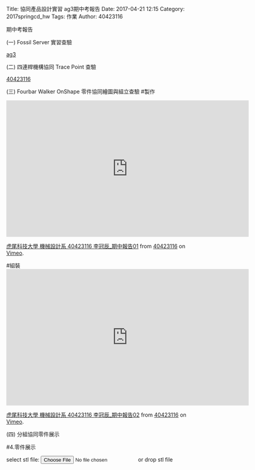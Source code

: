 Title: 協同產品設計實習 ag3期中考報告
Date: 2017-04-21 12:15
Category: 2017springcd_hw
Tags: 作業
Author: 40423116

期中考報告

<!-- PELICAN_END_SUMMARY -->
(一) Fossil Server 實習查驗

<a href="https://mde2a2.kmol.info/midterm/ag3/home">ag3</a>

(二) 四連桿機構協同 Trace Point 查驗

<a href="https://40423116.github.io/2017springcd_hw/blog/si-lian-gan-ji-gou-xie-tong-trace-point-cha-yan.html">40423116</a>

(三) Fourbar Walker OnShape 零件協同繪圖與組立查驗
#製作
<iframe src="https://player.vimeo.com/video/214840699" width="640" height="360" frameborder="0" webkitallowfullscreen mozallowfullscreen allowfullscreen></iframe>
<p><a href="https://vimeo.com/214840699">虎尾科技大學 機械設計系 40423116 李冠辰_期中報告01</a> from <a href="https://vimeo.com/user47573583">40423116</a> on <a href="https://vimeo.com">Vimeo</a>.</p>
#組裝
<iframe src="https://player.vimeo.com/video/214840482" width="640" height="360" frameborder="0" webkitallowfullscreen mozallowfullscreen allowfullscreen></iframe>
<p><a href="https://vimeo.com/214840482">虎尾科技大學 機械設計系 40423116 李冠辰_期中報告02</a> from <a href="https://vimeo.com/user47573583">40423116</a> on <a href="https://vimeo.com">Vimeo</a>.</p>


(四) 分組協同零件展示

#4.零件展示

<link href="./../data/madeleine/src/css/Madeleine.css" rel="stylesheet">
<script src="./../data/madeleine/src/lib/stats.js"></script>
<script src="./../data/madeleine/src/lib/detector.js"></script>
<script src="./../data/madeleine/src/lib/three.min.js"></script>
<script src="./../data/madeleine/src/Madeleine.js"></script>

<div id="target" class="madeleine"></div>

<script>
window.onload = function(){
    var madeleine = new Madeleine({
      target: 'target', // target div id
      data: './../data/work40423116.stl', // data path
      path: './../data/madeleine/src/' // path to source directory from current html file
    });
}; 
</script>

<script src="https://cdnjs.cloudflare.com/ajax/libs/three.js/r68/three.min.js"
></script>
<script src="https://rawgit.com/mrdoob/three.js/master/examples/js/controls/TrackballControls.js"
></script>
<script src="./../data/w9/loader.js"></script>
<script src="./../data/w9/stl.js"></script>
<div>
select stl file: <input type="file" id="file" /> or drop stl file
</div>
<div id="date"></div>
